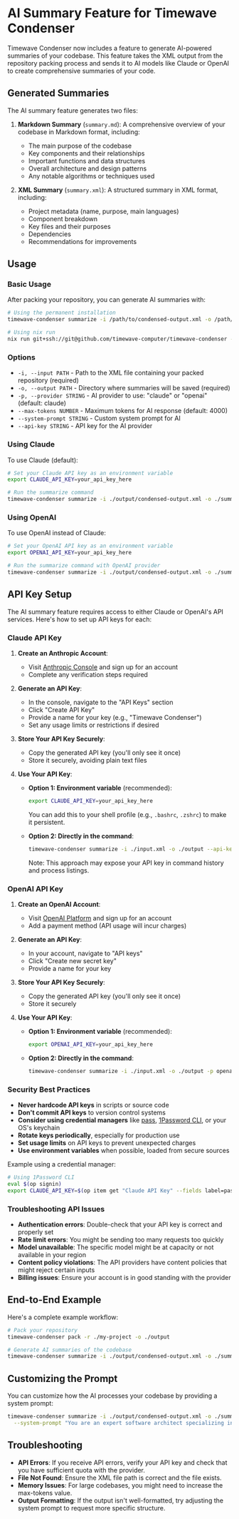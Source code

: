 # AI Summary Feature for Timewave Condenser

Timewave Condenser now includes a feature to generate AI-powered summaries of your codebase. This feature takes the XML output from the repository packing process and sends it to AI models like Claude or OpenAI to create comprehensive summaries of your code.

## Generated Summaries

The AI summary feature generates two files:

1. **Markdown Summary** (`summary.md`): A comprehensive overview of your codebase in Markdown format, including:
   - The main purpose of the codebase
   - Key components and their relationships
   - Important functions and data structures
   - Overall architecture and design patterns
   - Any notable algorithms or techniques used

2. **XML Summary** (`summary.xml`): A structured summary in XML format, including:
   - Project metadata (name, purpose, main languages)
   - Component breakdown
   - Key files and their purposes
   - Dependencies
   - Recommendations for improvements

## Usage

### Basic Usage

After packing your repository, you can generate AI summaries with:

```bash
# Using the permanent installation
timewave-condenser summarize -i /path/to/condensed-output.xml -o /path/to/summaries

# Using nix run
nix run git+ssh://git@github.com/timewave-computer/timewave-condenser -- summarize -i /path/to/condensed-output.xml -o /path/to/summaries
```

### Options

- `-i, --input PATH` - Path to the XML file containing your packed repository (required)
- `-o, --output PATH` - Directory where summaries will be saved (required)
- `-p, --provider STRING` - AI provider to use: "claude" or "openai" (default: claude)
- `--max-tokens NUMBER` - Maximum tokens for AI response (default: 4000)
- `--system-prompt STRING` - Custom system prompt for AI
- `--api-key STRING` - API key for the AI provider

### Using Claude

To use Claude (default):

```bash
# Set your Claude API key as an environment variable
export CLAUDE_API_KEY=your_api_key_here

# Run the summarize command
timewave-condenser summarize -i ./output/condensed-output.xml -o ./summaries
```

### Using OpenAI

To use OpenAI instead of Claude:

```bash
# Set your OpenAI API key as an environment variable
export OPENAI_API_KEY=your_api_key_here

# Run the summarize command with OpenAI provider
timewave-condenser summarize -i ./output/condensed-output.xml -o ./summaries -p openai
```

## API Key Setup

The AI summary feature requires access to either Claude or OpenAI's API services. Here's how to set up API keys for each:

### Claude API Key

1. **Create an Anthropic Account**:
   - Visit [Anthropic Console](https://console.anthropic.com/) and sign up for an account
   - Complete any verification steps required

2. **Generate an API Key**:
   - In the console, navigate to the "API Keys" section
   - Click "Create API Key"
   - Provide a name for your key (e.g., "Timewave Condenser")
   - Set any usage limits or restrictions if desired

3. **Store Your API Key Securely**:
   - Copy the generated API key (you'll only see it once)
   - Store it securely, avoiding plain text files

4. **Use Your API Key**:
   - **Option 1: Environment variable** (recommended):
     ```bash
     export CLAUDE_API_KEY=your_api_key_here
     ```
     You can add this to your shell profile (e.g., `.bashrc`, `.zshrc`) to make it persistent.
     
   - **Option 2: Directly in the command**:
     ```bash
     timewave-condenser summarize -i ./input.xml -o ./output --api-key "your_api_key_here"
     ```
     Note: This approach may expose your API key in command history and process listings.

### OpenAI API Key

1. **Create an OpenAI Account**:
   - Visit [OpenAI Platform](https://platform.openai.com/) and sign up for an account
   - Add a payment method (API usage will incur charges)

2. **Generate an API Key**:
   - In your account, navigate to "API keys"
   - Click "Create new secret key"
   - Provide a name for your key

3. **Store Your API Key Securely**:
   - Copy the generated API key (you'll only see it once)
   - Store it securely

4. **Use Your API Key**:
   - **Option 1: Environment variable** (recommended):
     ```bash
     export OPENAI_API_KEY=your_api_key_here
     ```
     
   - **Option 2: Directly in the command**:
     ```bash
     timewave-condenser summarize -i ./input.xml -o ./output -p openai --api-key "your_api_key_here"
     ```

### Security Best Practices

- **Never hardcode API keys** in scripts or source code
- **Don't commit API keys** to version control systems
- **Consider using credential managers** like [pass](https://www.passwordstore.org/), [1Password CLI](https://developer.1password.com/docs/cli/), or your OS's keychain
- **Rotate keys periodically**, especially for production use
- **Set usage limits** on API keys to prevent unexpected charges
- **Use environment variables** when possible, loaded from secure sources

Example using a credential manager:
```bash
# Using 1Password CLI
eval $(op signin)
export CLAUDE_API_KEY=$(op item get "Claude API Key" --fields label=password)
```

### Troubleshooting API Issues

- **Authentication errors**: Double-check that your API key is correct and properly set
- **Rate limit errors**: You might be sending too many requests too quickly
- **Model unavailable**: The specific model might be at capacity or not available in your region
- **Content policy violations**: The API providers have content policies that might reject certain inputs
- **Billing issues**: Ensure your account is in good standing with the provider

## End-to-End Example

Here's a complete example workflow:

```bash
# Pack your repository
timewave-condenser pack -r ./my-project -o ./output

# Generate AI summaries of the codebase
timewave-condenser summarize -i ./output/condensed-output.xml -o ./summaries
```

## Customizing the Prompt

You can customize how the AI processes your codebase by providing a system prompt:

```bash
timewave-condenser summarize -i ./output/condensed-output.xml -o ./summaries \
  --system-prompt "You are an expert software architect specializing in performance optimization. Focus on identifying potential performance bottlenecks in the codebase."
```

## Troubleshooting

- **API Errors**: If you receive API errors, verify your API key and check that you have sufficient quota with the provider.
- **File Not Found**: Ensure the XML file path is correct and the file exists.
- **Memory Issues**: For large codebases, you might need to increase the max-tokens value.
- **Output Formatting**: If the output isn't well-formatted, try adjusting the system prompt to request more specific structure. 